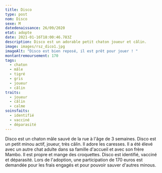 ```yaml
---
title: Disco
type: post
nom: Disco
sexe: M
datedenaissance: 26/09/2020
etat: adopte
date: 2021-01-16T18:00:46.783Z
description: Disco est un adorable petit chaton joueur et câlin.
image: images/rsz_dico1.jpg
imageAlt: "Disco est bien reposé, il est prêt pour jouer ! "
montantremoursement: 170
tags:
  - chaton
  - mâle
  - tigré
  - gris
  - joueur
  - câlin
traits:
  - joueur
  - câlin
  - calme
soinsfaits:
  - identifié
  - vacciné
  - déparasité
---
```

Disco est un chaton mâle sauvé de la rue à l'âge de 3 semaines. Disco est un petit minou actif, joueur, très câlin. Il adore les caresses. Il a été élevé avec un autre chat adulte dans sa famille d'accueil et avec son frère Mambo. Il est propre et mange des croquettes. Disco est identifié, vacciné et déparasité. Lors de l'adoption, une participation de 170 euros est demandée pour les frais engagés et pour pouvoir sauver d'autres minous.